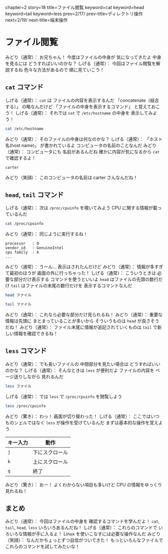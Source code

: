 chapter=2
story=18
title=ファイル閲覧
keyword=cat
keyword=head
keyword=tail
keyword=less
prev=2/17/
prev-title=ディレクトリ操作
next=2/19/
next-title=端末操作

# ファイル閲覧

みどり（通常）：
  お兄ちゃん！
  今度はファイルの中身が
  気になってきたよ
  中身を見るには
  どうすればいいのかな？
しげる（通常）：
  今回はファイル閲覧を解説するね
  色々な方法があるので
  順に見ていこう！

## `cat` コマンド

しげる（通常）：
  `cat` は
  ファイルの内容を表示するんだ
  「concatenate（結合する）」
  の略なんだけど
  「ファイルの中身を表示するコマンド」
  と覚えておこう！
しげる（通常）：
  それでは `cat` で
  `/etc/hostname` の中身を
  表示してみよう！

```bash
cat /etc/hostname
```

みどり（通常）：
  そのファイルの中身は何なのかな？
しげる（通常）：
  「ホスト名(host name)」
  が書かれているよ
  コンピュータの名前のことなんだ
みどり（通常）：
  コンピュータにも
  名前があるんだね
  確かに内容が気になるから
  `cat` で確認するよ！

```console
carter
```

みどり（笑顔）：
  このコンピュータの名前は
  carter さんなんだね！

## `head`, `tail` コマンド

しげる（通常）：
  次は `/proc/cpuinfo` を覗いてみよう
  CPU に関する情報が載っているんだ

```bash
cat /proc/cpuinfo
```

みどり（通常）：
  同じように実行するね！

```console
processor	: 0
vendor_id	: GenuineIntel
cpu family	: 6
...
```

みどり（通常）：
  うーん…
  表示はされたんだけど
みどり（通常）：
  情報が多すぎて最初のほうが
  画面の外に行っちゃった！
しげる（通常）：
  こういうときは
  必要な部分だけ表示する
  コマンドを使うといいよ
  `head` はファイルの先頭の数行だけ
  `tail` はファイルの末尾の数行だけを
  表示するコマンドなんだ

```bash
head ファイル
```

```bash
tail ファイル
```

みどり（通常）：
  これなら必要な部分だけ見られるね！
みどり（通常）：
  重要な情報は先頭に
  まとまっていることが多いから
  そういうものは `head` が良さそうだね！
みどり（通常）：
  ファイル末尾に情報が追記されていくものは
  `tail` で新しい情報を確認できるね！

## `less` コマンド

みどり（通常）：
  でも長いファイルの
  中間部分を見たい場合は
  どうすればいいのかな？
しげる（通常）：
  そんなときは
  `less` が便利だよ
  ファイルの内容を
  ページ送りしながら
  見れるんだ

```bash
less ファイル
```

しげる（通常）：
  では `less` で
  `/proc/cpuinfo` を閲覧しよう

```bash
less /proc/cpuinfo
```

みどり（驚き）：
  わっ！
  画面が切り替わった！
しげる（通常）：
  ここではいつものシェルではなく
  `less` が操作を受けているんだ
  まずは基本的な操作を覚えよう

キー入力 | 動作
-------- | ----
`j`      | 下にスクロール
`k`      | 上にスクロール
`q`      | 終了

みどり（驚き）：
  おー！
  よくわからない項目も多いけど
  CPU の情報をゆっくり見れるね！

## まとめ

みどり（通常）：
  今回はファイルの中身を
  確認するコマンドを学んだよ！
  `cat`, `tail`, `head`, `less`
  いろいろあるんだね！
しげる（通常）：
  これらのコマンドで
  いろいろな情報が手に入るよ！
  Linux を使いこなすには必要な操作なんだ
みどり（笑顔）：
  なんだかちょっとずつ自信がついてきた！
  もっといろんなファイルで
  これらのコマンドを試してみたいな！

